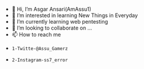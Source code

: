 - 👋 Hi, I’m Asgar Ansari(AmAssu1)
- 👀 I’m interested in learning New Things in  Everyday
- 🌱 I’m currently learning web pentesting
- 💞️ I’m looking to collaborate on ...
- 📫 How to reach me 
-     1-Twitte-@Assu_Gamerz 
-     2-Instagram-ss7_error
        
      

<!---
AmAssu1/AmAssu1 is a ✨ special ✨ repository because its `README.md` (this file) appears on your GitHub profile.
You can click the Preview link to take a look at your changes.
--->
